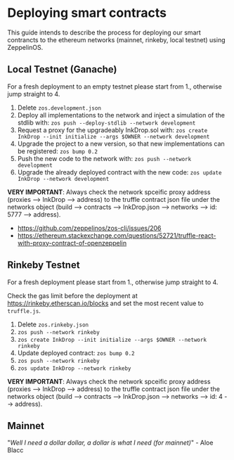# Deploying smart contracts

This guide intends to describe the process for deploying our smart contrancts to the ethereum networks (mainnet, rinkeby, local testnet) using ZeppelinOS.

## Local Testnet (Ganache)

For a fresh deployment to an empty testnet please start from 1., otherwise jump straight to 4.

1.  Delete `zos.development.json`
2.  Deploy all implementations to the network and inject a simulation of the stdlib with: `zos push --deploy-stdlib --network development`
3.  Request a proxy for the upgradeably InkDrop.sol with: `zos create InkDrop --init initialize --args $OWNER --network development`
4.  Upgrade the project to a new version, so that new implementations can be registered: `zos bump 0.2`
5.  Push the new code to the network with: `zos push --network development`
6.  Upgrade the already deployed contract with the new code: `zos update InkDrop --network development`

**VERY IMPORTANT**: Always check the network spceific proxy address (proxies --> InkDrop --> address) to the truffle contract json file under the networks object (build --> contracts --> InkDrop.json --> networks --> id: 5777 --> address).

- https://github.com/zeppelinos/zos-cli/issues/206
- https://ethereum.stackexchange.com/questions/52721/truffle-react-with-proxy-contract-of-openzeppelin

## Rinkeby Testnet

For a fresh deployment please start from 1., otherwise jump straight to 4.

Check the gas limit before the deployment at https://rinkeby.etherscan.io/blocks and set the most recent value to `truffle.js`.

1.  Delete `zos.rinkeby.json`
2.  `zos push --network rinkeby`
3.  `zos create InkDrop --init initialize --args $OWNER --network rinkeby`
4.  Update deployed contract: `zos bump 0.2`
5.  `zos push --network rinkeby`
6.  `zos update InkDrop --network rinkeby`

**VERY IMPORTANT**: Always check the network spceific proxy address (proxies --> InkDrop --> address) to the truffle contract json file under the networks object (build --> contracts --> InkDrop.json --> networks --> id: 4 --> address).

## Mainnet

"_Well I need a dollar dollar, a dollar is what I need (for mainnet)_" - Aloe Blacc
